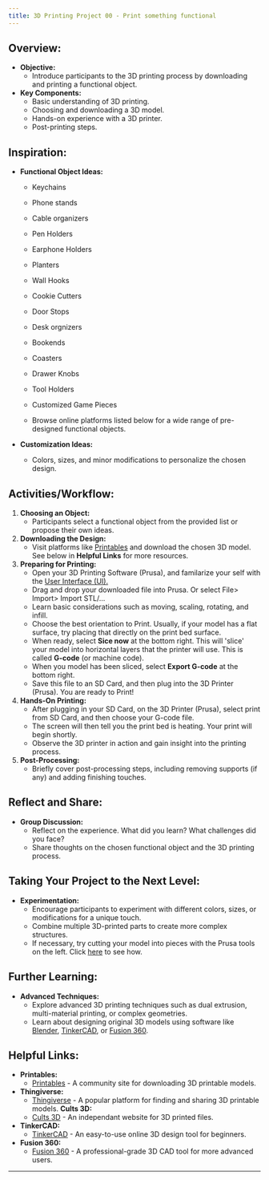 ```yaml
---
title: 3D Printing Project 00 - Print something functional
---
```


## **Overview:**
- **Objective:**
  - Introduce participants to the 3D printing process by downloading and printing a functional object.
- **Key Components:**
  - Basic understanding of 3D printing.
  - Choosing and downloading a 3D model.
  - Hands-on experience with a 3D printer.
  - Post-printing steps.

## **Inspiration:** 
- **Functional Object Ideas:**
  - Keychains 
  - Phone stands 
  - Cable organizers 
  - Pen Holders
  - Earphone Holders
  - Planters
  - Wall Hooks
  - Cookie Cutters
  - Door Stops
  - Desk orgnizers
  - Bookends
  - Coasters
  - Drawer Knobs
  - Tool Holders
  - Customized Game Pieces

  - Browse online platforms listed below for a wide range of pre-designed functional objects.

- **Customization Ideas:**
  - Colors, sizes, and minor modifications to personalize the chosen design.

## **Activities/Workflow:**
1. **Choosing an Object:**
   - Participants select a functional object from the provided list or propose their own ideas.
2. **Downloading the Design:**
   - Visit platforms like [Printables](https://www.printables.com/) and download the chosen 3D model. See below in **Helpful Links** for more resources. 
3. **Preparing for Printing:**
   - Open your 3D Printing Software (Prusa), and familarize your self with the [User Interface (UI).](https://help.prusa3d.com/article/ui-overview_1766) 
   - Drag and drop your downloaded file into Prusa. Or select File> Import> Import STL/...
   - Learn basic considerations such as moving, scaling, rotating, and infill.
   - Choose the best orientation to Print. Usually, if your model has a flat surface, try placing that directly on the print bed surface. 
   - When ready, select **Sice now** at the bottom right. This will 'slice' your model into horizontal layers that the printer will use. This is called **G-code** (or machine code). 
   - When you model has been sliced, select **Export G-code** at the bottom right. 
   - Save this file to an SD Card, and then plug into the 3D Printer (Prusa). You are ready to Print!
4. **Hands-On Printing:**
   - After plugging in your SD Card, on the 3D Printer (Prusa), select print from SD Card, and then choose your G-code file. 
   - The screen will then tell you the print bed is heating. Your print will begin shortly.
   - Observe the 3D printer in action and gain insight into the printing process.
5. **Post-Processing:**
   - Briefly cover post-processing steps, including removing supports (if any) and adding finishing touches.

## **Reflect and Share:**
- **Group Discussion:**
  - Reflect on the experience. What did you learn? What challenges did you face?
  - Share thoughts on the chosen functional object and the 3D printing process.

## **Taking Your Project to the Next Level:**
- **Experimentation:**
  - Encourage participants to experiment with different colors, sizes, or modifications for a unique touch.
  - Combine multiple 3D-printed parts to create more complex structures.
  - If necessary, try cutting your model into pieces with the Prusa tools on the left. Click [here](https://help.prusa3d.com/article/cut-tool_1779) to see how. 

## **Further Learning:**
- **Advanced Techniques:**
  - Explore advanced 3D printing techniques such as dual extrusion, multi-material printing, or complex geometries.
  - Learn about designing original 3D models using software like [Blender](https://www.blender.org/), [TinkerCAD](https://www.tinkercad.com/), or [Fusion 360](https://www.autodesk.com/products/fusion-360/overview).

## **Helpful Links:**
- **Printables:**
  - [Printables](https://www.printables.com/) - A community site for downloading 3D printable models.
- **Thingiverse:**
  - [Thingiverse](https://www.thingiverse.com/) - A popular platform for finding and sharing 3D printable models.
  **Cults 3D:**
  - [Cults 3D](https://cults3d.com/en) - An independant website for 3D printed files.
- **TinkerCAD:**
  - [TinkerCAD](https://www.tinkercad.com/) - An easy-to-use online 3D design tool for beginners.
- **Fusion 360:**
  - [Fusion 360](https://www.autodesk.com/products/fusion-360/overview) - A professional-grade 3D CAD tool for more advanced users.

---